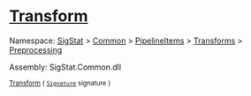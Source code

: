 # [Transform](./RelativeScale-100663787.md)

Namespace: [SigStat]() > [Common](./../../../../README.md) > [PipelineItems]() > [Transforms]() > [Preprocessing](./../README.md)

Assembly: SigStat.Common.dll

<sub>[Transform](./RelativeScale-100663787.md) ( [`Signature`](./../../../../Signature.md) signature )         <div style = "text-align: right" ></div></sub>

